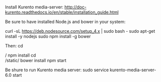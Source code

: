 Install Kurento media-server: http://doc-kurento.readthedocs.io/en/stable/installation_guide.html

Be sure to have installed Node.js and bower in your system:

curl -sL https://deb.nodesource.com/setup_4.x | sudo bash -
sudo apt-get install -y nodejs
sudo npm install -g bower

Then:
cd <main directory with server.js>/
npm install
cd <main directory with server.js>/static/
bower install
npm start

Be shure to run Kurento media server:
sudo service kurento-media-server-6.0 start